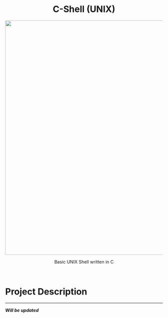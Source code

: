 <h1 align=center> C-Shell (UNIX)</h1>

<p align=center> <img src="images/C-Shell.gif" width=750> </p>

<p align=center>Basic UNIX Shell written in C</p>

<br>

# Project Description
<hr>

***Will be updated***